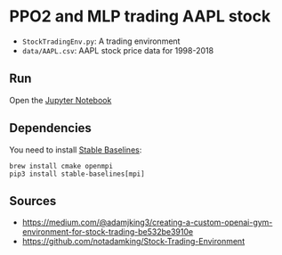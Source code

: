 # PPO2 and MLP trading AAPL stock

- `StockTradingEnv.py`: A trading environment
- `data/AAPL.csv`: AAPL stock price data for 1998-2018

## Run

Open the [Jupyter Notebook](run.ipynb)

## Dependencies

You need to install [Stable Baselines](https://stable-baselines.readthedocs.io/en/master/guide/install.html
):

```
brew install cmake openmpi
pip3 install stable-baselines[mpi]
```

## Sources

- https://medium.com/@adamjking3/creating-a-custom-openai-gym-environment-for-stock-trading-be532be3910e
- https://github.com/notadamking/Stock-Trading-Environment
